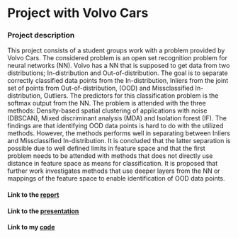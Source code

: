 # Project with Volvo Cars

### Project description
This project consists of a student groups work with a problem provided
by Volvo Cars. The considered problem is an open set recognition problem for
neural networks (NN). Volvo has a NN that is supposed to get data from two
distributions; In-distribution and Out-of-distribution. The goal is to separate
correctly classified data points from the In-distribution, Inliers from the joint
set of points from Out-of-distribution, (OOD) and Missclassified In-distribution,
Outliers. The predictors for this classification problem is the softmax output
from the NN. The problem is attended with the three methods: Density-based
spatial clustering of applications with noise (DBSCAN), Mixed discriminant
analysis (MDA) and Isolation forest (IF). The findings are that identifying OOD
data points is hard to do with the utilized methods. However, the methods
performs well in separating between Inliers and Missclassified In-distribution.
It is concluded that the latter separation is possible due to well defined limits
in feature space and that the first problem needs to be attended with methods
that does not directly use distance in feature space as means for classification.
It is proposed that further work investigates methods that use deeper layers
from the NN or mappings of the feature space to enable identification of OOD
data points.


#### Link to the [report](https://github.com/calvinnsmith/Volvo-Project/blob/main/volvo_project/report%20and%20presentation/ProjectCourse_VOLVO_report.pdf)

#### Link to the [presentation](https://github.com/calvinnsmith/Volvo-Project/blob/main/volvo_project/report%20and%20presentation/VOLVO2_presentation.pdf)

#### Link to my [code](https://github.com/calvinnsmith/Volvo-Project/tree/main/volvo_project/code)
